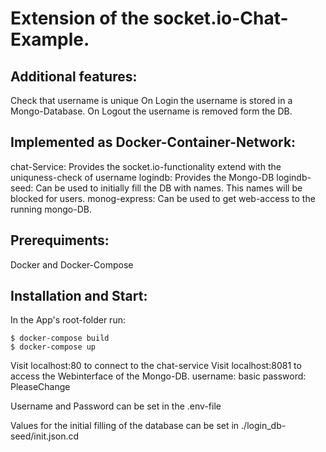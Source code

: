 # Extension of the socket.io-Chat-Example.

## Additional features:
Check that username is unique
On Login the username is stored in a Mongo-Database.
On Logout the username is removed form the DB.

## Implemented as Docker-Container-Network:
chat-Service:
Provides the socket.io-functionality extend with the uniquness-check of username
logindb:
Provides the Mongo-DB
logindb-seed:
Can be used to initially fill the DB with names. This names will be blocked for users.
monog-express:
Can be used to get web-access to the running mongo-DB.

## Prerequiments:
Docker and Docker-Compose

## Installation and Start:
In the App's root-folder run:
```
$ docker-compose build
$ docker-compose up
```

Visit localhost:80 to connect to the chat-service
Visit localhost:8081 to access the Webinterface of the Mongo-DB.
    username: basic
    password: PleaseChange

Username and Password can be set in the .env-file

Values for the initial filling of the database can be set in ./login_db-seed/init.json.cd 

